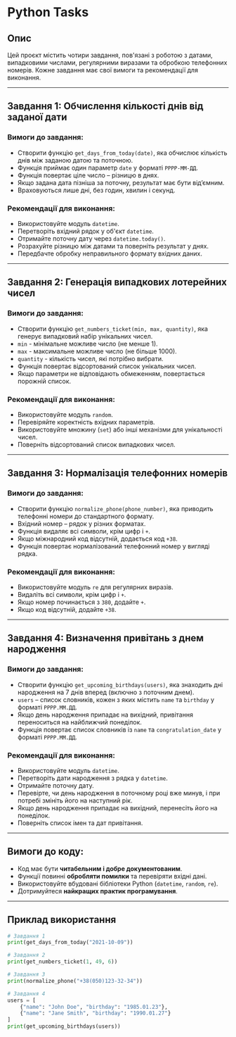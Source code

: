 # Python Tasks

## Опис

Цей проєкт містить чотири завдання, пов'язані з роботою з датами, випадковими числами, регулярними виразами та обробкою телефонних номерів. Кожне завдання має свої вимоги та рекомендації для виконання.

---

## Завдання 1: Обчислення кількості днів від заданої дати

### Вимоги до завдання:

- Створити функцію `get_days_from_today(date)`, яка обчислює кількість днів між заданою датою та поточною.
- Функція приймає один параметр `date` у форматі `РРРР-ММ-ДД`.
- Функція повертає ціле число – різницю в днях.
- Якщо задана дата пізніша за поточну, результат має бути від’ємним.
- Враховуються лише дні, без годин, хвилин і секунд.

### Рекомендації для виконання:

- Використовуйте модуль `datetime`.
- Перетворіть вхідний рядок у об'єкт `datetime`.
- Отримайте поточну дату через `datetime.today()`.
- Розрахуйте різницю між датами та поверніть результат у днях.
- Передбачте обробку неправильного формату вхідних даних.

---

## Завдання 2: Генерація випадкових лотерейних чисел

### Вимоги до завдання:

- Створити функцію `get_numbers_ticket(min, max, quantity)`, яка генерує випадковий набір унікальних чисел.
- `min` - мінімальне можливе число (не менше 1).
- `max` - максимальне можливе число (не більше 1000).
- `quantity` - кількість чисел, які потрібно вибрати.
- Функція повертає відсортований список унікальних чисел.
- Якщо параметри не відповідають обмеженням, повертається порожній список.

### Рекомендації для виконання:

- Використовуйте модуль `random`.
- Перевіряйте коректність вхідних параметрів.
- Використовуйте множину (`set`) або інші механізми для унікальності чисел.
- Поверніть відсортований список випадкових чисел.

---

## Завдання 3: Нормалізація телефонних номерів

### Вимоги до завдання:

- Створити функцію `normalize_phone(phone_number)`, яка приводить телефонні номери до стандартного формату.
- Вхідний номер – рядок у різних форматах.
- Функція видаляє всі символи, крім цифр і `+`.
- Якщо міжнародний код відсутній, додається код `+38`.
- Функція повертає нормалізований телефонний номер у вигляді рядка.

### Рекомендації для виконання:

- Використовуйте модуль `re` для регулярних виразів.
- Видаліть всі символи, крім цифр і `+`.
- Якщо номер починається з `380`, додайте `+`.
- Якщо код відсутній, додайте `+38`.

---

## Завдання 4: Визначення привітань з днем народження

### Вимоги до завдання:

- Створити функцію `get_upcoming_birthdays(users)`, яка знаходить дні народження на 7 днів вперед (включно з поточним днем).
- `users` – список словників, кожен з яких містить `name` та `birthday` у форматі `РРРР.ММ.ДД`.
- Якщо день народження припадає на вихідний, привітання переноситься на найближчий понеділок.
- Функція повертає список словників із `name` та `congratulation_date` у форматі `РРРР.ММ.ДД`.

### Рекомендації для виконання:

- Використовуйте модуль `datetime`.
- Перетворіть дати народження з рядка у `datetime`.
- Отримайте поточну дату.
- Перевірте, чи день народження в поточному році вже минув, і при потребі змініть його на наступний рік.
- Якщо день народження припадає на вихідний, перенесіть його на понеділок.
- Поверніть список імен та дат привітання.

---

## Вимоги до коду:

- Код має бути **читабельним і добре документованим**.
- Функції повинні **обробляти помилки** та перевіряти вхідні дані.
- Використовуйте вбудовані бібліотеки Python (`datetime`, `random`, `re`).
- Дотримуйтеся **найкращих практик програмування**.

---

## Приклад використання

```python
# Завдання 1
print(get_days_from_today("2021-10-09"))

# Завдання 2
print(get_numbers_ticket(1, 49, 6))

# Завдання 3
print(normalize_phone("+38(050)123-32-34"))

# Завдання 4
users = [
    {"name": "John Doe", "birthday": "1985.01.23"},
    {"name": "Jane Smith", "birthday": "1990.01.27"}
]
print(get_upcoming_birthdays(users))
```
